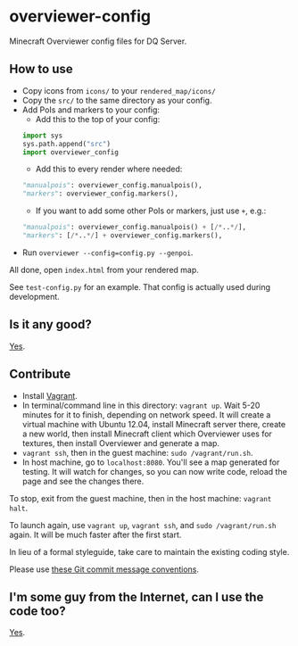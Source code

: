 # overviewer-config
Minecraft Overviewer config files for DQ Server.

## How to use

- Copy icons from `icons/` to your `rendered_map/icons/`
- Copy the `src/` to the same directory as your config.
- Add PoIs and markers to your config:
  - Add this to the top of your config:
  ```python
  import sys
  sys.path.append("src")
  import overviewer_config
  ```
  - Add this to every render where needed:
  ```python
  "manualpois": overviewer_config.manualpois(),
  "markers": overviewer_config.markers(),
  ```
  - If you want to add some other PoIs or markers, just use `+`, e.g.:  
  ```python
  "manualpois": overviewer_config.manualpois() + [/*..*/],
  "markers": [/*..*/] + overviewer_config.markers(),
  ```
- Run `overviewer --config=config.py --genpoi`.

All done, open `index.html` from your rendered map.

See `test-config.py` for an example. That config is actually used during development.

## Is it any good?

[Yes](https://news.ycombinator.com/item?id=3067434).

## Contribute

- Install [Vagrant](http://www.vagrantup.com/downloads.html).
- In terminal/command line in this directory: `vagrant up`. Wait 5-20 minutes for it to finish, depending on network speed.
It will create a virtual machine with Ubuntu 12.04, install Minecraft server there, create a new world,
then install Minecraft client which Overviewer uses for textures,
then install Overviewer and generate a map.
- `vagrant ssh`, then in the guest machine: `sudo /vagrant/run.sh`.
- In host machine, go to `localhost:8080`. You'll see a map generated for testing.
It will watch for changes, so you can now write code, reload the page and see the changes there.

To stop, exit from the guest machine, then in the host machine: `vagrant halt`.

To launch again, use `vagrant up`, `vagrant ssh`, and `sudo /vagrant/run.sh` again. It will be much faster after the first start.

In lieu of a formal styleguide, take care to maintain the existing coding style.

Please use [these Git commit message conventions](https://docs.google.com/document/d/1QrDFcIiPjSLDn3EL15IJygNPiHORgU1_OOAqWjiDU5Y/edit#heading=h.em2hiij8p46d).

## I'm some guy from the Internet, can I use the code too?

[Yes](LICENSE).
